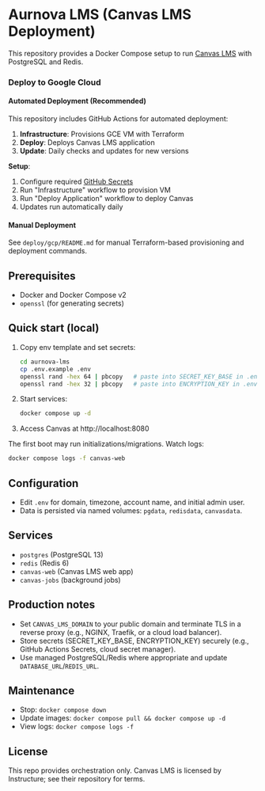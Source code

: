 # Aurnova LMS (Canvas LMS Deployment)

This repository provides a Docker Compose setup to run [Canvas LMS](https://github.com/instructure/canvas-lms) with PostgreSQL and Redis.

### Deploy to Google Cloud

#### Automated Deployment (Recommended)
This repository includes GitHub Actions for automated deployment:

1. **Infrastructure**: Provisions GCE VM with Terraform
2. **Deploy**: Deploys Canvas LMS application  
3. **Update**: Daily checks and updates for new versions

**Setup**:
1. Configure required [GitHub Secrets](.github/SECRETS.md)
2. Run "Infrastructure" workflow to provision VM
3. Run "Deploy Application" workflow to deploy Canvas
4. Updates run automatically daily

#### Manual Deployment
See `deploy/gcp/README.md` for manual Terraform-based provisioning and deployment commands.

## Prerequisites
- Docker and Docker Compose v2
- `openssl` (for generating secrets)

## Quick start (local)
1. Copy env template and set secrets:
   ```bash
   cd aurnova-lms
   cp .env.example .env
   openssl rand -hex 64 | pbcopy   # paste into SECRET_KEY_BASE in .env
   openssl rand -hex 32 | pbcopy   # paste into ENCRYPTION_KEY in .env
   ```
2. Start services:
   ```bash
   docker compose up -d
   ```
3. Access Canvas at http://localhost:8080

The first boot may run initializations/migrations. Watch logs:
```bash
docker compose logs -f canvas-web
```

## Configuration
- Edit `.env` for domain, timezone, account name, and initial admin user.
- Data is persisted via named volumes: `pgdata`, `redisdata`, `canvasdata`.

## Services
- `postgres` (PostgreSQL 13)
- `redis` (Redis 6)
- `canvas-web` (Canvas LMS web app)
- `canvas-jobs` (background jobs)

## Production notes
- Set `CANVAS_LMS_DOMAIN` to your public domain and terminate TLS in a reverse proxy (e.g., NGINX, Traefik, or a cloud load balancer).
- Store secrets (SECRET_KEY_BASE, ENCRYPTION_KEY) securely (e.g., GitHub Actions Secrets, cloud secret manager).
- Use managed PostgreSQL/Redis where appropriate and update `DATABASE_URL`/`REDIS_URL`.

## Maintenance
- Stop: `docker compose down`
- Update images: `docker compose pull && docker compose up -d`
- View logs: `docker compose logs -f`

## License
This repo provides orchestration only. Canvas LMS is licensed by Instructure; see their repository for terms.
